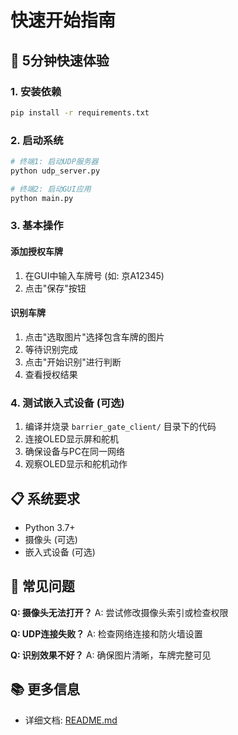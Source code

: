 # 快速开始指南

## 🚀 5分钟快速体验

### 1. 安装依赖
```bash
pip install -r requirements.txt
```

### 2. 启动系统
```bash
# 终端1: 启动UDP服务器
python udp_server.py

# 终端2: 启动GUI应用
python main.py
```

### 3. 基本操作

#### 添加授权车牌
1. 在GUI中输入车牌号 (如: 京A12345)
2. 点击"保存"按钮

#### 识别车牌
1. 点击"选取图片"选择包含车牌的图片
2. 等待识别完成
3. 点击"开始识别"进行判断
4. 查看授权结果

### 4. 测试嵌入式设备 (可选)
1. 编译并烧录 `barrier_gate_client/` 目录下的代码
2. 连接OLED显示屏和舵机
3. 确保设备与PC在同一网络
4. 观察OLED显示和舵机动作

## 📋 系统要求

- Python 3.7+
- 摄像头 (可选)
- 嵌入式设备 (可选)

## 🔧 常见问题

**Q: 摄像头无法打开？**
A: 尝试修改摄像头索引或检查权限

**Q: UDP连接失败？**
A: 检查网络连接和防火墙设置

**Q: 识别效果不好？**
A: 确保图片清晰，车牌完整可见

## 📚 更多信息

- 详细文档: [README.md](README.md)
